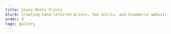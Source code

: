 ```yaml
---
title: State Motto Prints
blurb: Creating hand-lettered prints, tee shirts, and Ecommerce website.
order: 3
tags: gallery
---
```


